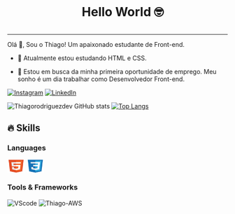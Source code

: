 <!--título-->
<div id="user-content-toc">
  <ul align="center">
    <summary><h1 style="display: inline-block">Hello World 🤓</h1></summary>
</div>

---

<!-- Presentation -->
<p>
  Olá 👋, Sou o Thiago! Um apaixonado estudante de Front-end.

  - 🌱 Atualmente estou estudando HTML e CSS.

  - 🔭 Estou em busca da minha primeira oportunidade de emprego. Meu sonho é um dia trabalhar como Desenvolvedor Front-end.
</p>

<!-- Links -->
[![Instagram](https://img.shields.io/badge/Instagram-E4405F?style=for-the-badge&logo=instagram&logoColor=white)](https://www.instagram.com/euthiagorodriguez/)
[![LinkedIn](https://img.shields.io/badge/LinkedIn-0077B5?style=for-the-badge&logo=linkedin&logoColor=white)](https://www.linkedin.com/in/thiago-rodriguez-a0a566217/)

<!-- GithubStats -->
![Thiagorodriguezdev GitHub stats](https://github-readme-stats.vercel.app/api?username=thiagorodriguezdev&show_icons=true&theme=dracula)
[![Top Langs](https://github-readme-stats.vercel.app/api/top-langs/?username=thiagorodriguezdev&layout=compact&langs_count=16&theme=dracula)](https://github.com/euthiagorodriguez/github-readme-stats)

## 🔥 Skills
<!-- Skills: Programming Languages -->
  <div style="flex-basis: 48%;">
    <h3>Languages</h3>
    <img align="center" alt="HTML" height="30" width="40" src="https://raw.githubusercontent.com/devicons/devicon/master/icons/html5/html5-original.svg">
    <img align="center" alt="CSS" height="30" width="40" src="https://raw.githubusercontent.com/devicons/devicon/master/icons/css3/css3-original.svg">
    <!--<img align="center" alt="Js" height="30" width="40" src="https://raw.githubusercontent.com/devicons/devicon/master/icons/javascript/javascript-plain.svg">-->
  </div>
  
  <!-- Skills: Tools & Frameworks -->
  <div style="flex-basis: 48%;">
    <h3>Tools & Frameworks</h3>
    <img align="center" alt="VScode" height="30" width="40" src="https://cdn.jsdelivr.net/gh/devicons/devicon/icons/vscode/vscode-original.svg">
    <img align="center" alt="Thiago-AWS" height="30" width="40" src="https://cdn.jsdelivr.net/gh/devicons/devicon/icons/git/git-original.svg">
  </div>
